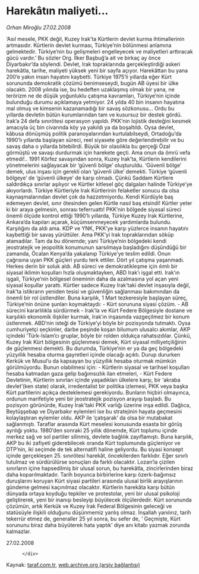# Harekâtın maliyeti...

*Orhan Miroğlu 27.02.2008*

<div class="yazi">‘Asıl mesele, PKK değil, Kuzey Irak’ta Kürtlerin devlet kurma ihtimallerinin artmasıdır. Kürtlerin devlet kurması, Türkiye’nin bölünmesi anlamına gelmektedir. Türkiye’nin bu gelişmeleri engelleyecek ve maliyetleri arttıracak gücü vardır.’ Bu sözler Org. İlker Başbuğ’a ait ve birkaç ay önce Diyarbakır’da söylendi. 
Devlet, Irak topraklarında gerçekleştirdiği askeri harekâtla, tarihe, maliyeti yüksek yeni bir sayfa açıyor. Harekâttan bu yana 200’e yakın insan hayatını kaybetti. 
Türkiye 1975’li yıllarda eğer Kürt sorununda demokratik çözümü benimseseydi, bugün AB üyesi bir ülke olacaktı. 
2008 yılında ise, bu hedeften uzaklaşmış olmak bir yana, ne terörizm ne de düşük yoğunluklu çatışma kavramları, Türkiye’nin içinde bulunduğu durumu açıklamaya yetmiyor. 
24 yılda 40 bin insanın hayatına mal olmuş ve kimsenin kazanamadığı bir savaş sözkonusu... Ordu bu yıllarda devletin bütün kurumlarından tam ve kusursuz bir destek gördü. Irak’a 24 defa sınırötesi operasyon yapıldı. PKK’nin lojistik desteğini kesmek amacıyla üç bin civarında köy ya yakıldı ya da boşaltıldı. Oysa devlet, kâbusa dönüşmüş politik paranoyalarından kurtulabilseydi, Ortadoğu’da 1990’lı yıllarda başlayan süreci, reel siyasete göre değerlendirebilir ve bu savaş daha o yıllarda bitebilirdi. Büyük bir olasılıkla bu gerçeği Özal görmüştü ve savaşı durdurmak için harekete geçti. Ama onun da ömrü vefa etmedi!.. 
1991 Körfez savaşından sonra, Kuzey Irak’ta, Kürtlerin kendilerini yönetmelerini sağlayacak bir ‘güvenli bölge’ oluşturuldu. ‘Güvenli bölge’ demek, ulus inşası için gerekli olan ‘güvenli ülke’ demekti. Türkiye ‘güvenli bölgeye’ de ‘güvenli ülkeye’ de karşı olmadı. Çünkü Saddam Kürtlere saldırdıkça sınırlar aşılıyor ve Kürtler kitlesel göç dalgaları halinde Türkiye’ye akıyorlardı. Türkiye Kürtleriyle Irak Kürtlerinin felaketler sonucu da olsa kaynaşmalarından devlet çok da hazzetmiyordu. Kendi Kürdüyle baş edemeyen devlet, sınır ötesinden gelen Kürtle nasıl baş etsindi! Kürtler yeter ki bir araya gelmesin, sonrası teferruattı!
PKK’nin bölgede siyasal süreci önemli ölçüde kontrol ettiği 1990’lı yıllarda, Türkiye Kuzey Irak Kürtlerine, Ankara’da kapıları açarak, küçümsenmeyecek yardımlarda bulundu. Karşılığını da aldı ama. KDP ve YNK, PKK’ye karşı yüzlerce insanın hayatını kaybettiği bir savaş yürüttüler. Ama PKK’yi Irak topraklarından söküp atamadılar. 
Tam da bu dönemde; yani Türkiye’nin bölgedeki kendi jeostratejik ve jeopolitik konumunun sarsılmaya başladığını düşündüğü bir zamanda, Öcalan Kenya’da yakalanıp Türkiye’ye teslim edildi. Onun çağrısına uyan PKK güçleri yurdu terk ettiler. Dört yıl çatışma yaşanmadı. Herkes derin bir soluk aldı. AB süreci ve demokratikleşme için ılımlı bir siyasal iklimin koşulları hızla oluşmaktayken, ABD Irak’ı işgal etti. 
Irak’ın işgali, Türkiye’nin bölgesel öneminin daha da azalmasına yol açan yeni siyasal koşullar yarattı. 
Kürtler sadece Kuzey Irak’taki devlet inşasıyla değil, Irak’ta istikrarın yeniden tesisi ve güvenliğin sağlanması bakımından da önemli bir rol üstlendiler. 
Buna karşılık, 1 Mart tezkeresiyle başlayan süreç, Türkiye’nin önüne şunları koymaktaydı:
- Kürt sorununa siyasi çözüm. 
- AB sürecini kararlılıkla sürdürmek 
- Irak’la ve Kürt Federe Bölgesiyle dostane ve karşılıklı ekonomik ilişkiler kurmak, Irak’ın inşasında vazgeçilmez bir konum üstlenmek. 
ABD’nin isteği de Türkiye’yi böyle bir pozisyonda tutmaktı. Oysa cumhuriyetçi seçkinler, darbe peşinde koşan bilumum ulusalcı akımlar, AKP içindeki ‘Türk-İslam’cı gruplar, böyle bir rolden oldukça rahatsızdılar. 
Çünkü, Kuzey Irak Kürt bölgesinin güçlenmesi demek, Kürt siyasal milliyetçiliğinin de güçlenmesi demekti. Bu durumda, Türkiye’nin er ya da geç bölgedeki yüzyıllık hesaba oturma gayretleri içinde olacağı açıktı. 
Durup dururken Kerkük ve Musul’u da kapsayan bu yüzyıllık hesaba oturmak mümkün görülmüyordu. Bunun olabilmesi için:
- Kürtlerin siyasal ve tarihsel koşulları hesaba katmadan gaza gelip bağımsızlık ilan etmeleri, 
- Kürt Federe Devletinin, Kürtlerin sınırları içinde yaşadıkları ülkelere karşı, bir ‘akraba devlet’(ken state) olarak, irredentalist bir politika izlemesi, PKK veya başka Kürt partilerini açıkça desteklemesi gerekiyordu. 
Bunların hiçbiri olmayınca, ordunun marifetiyle yeni bir jeostratejik pozisyon arayışı başladı. Bu pozisyon görünürde, Kuzey Irak’taki PKK varlığı üzerine inşa edildi. Dağlıca, Beytüşşebap ve Diyarbakır eylemleri ise bu stratejinin hayata geçmesini kolaylaştıran eylemler oldu. 
AKP ile ‘çatışarak’ da olsa bir mutabakat sağlanmıştı. Taraflar arasında Kürt meselesi konusunda esasta bir görüş ayrılığı yoktu. 1980’den sonraki 25 yıllık dönemde, Kürt toplumu içinde merkez sağ ve sol partiler silinmiş, devlete bağlılık zayıflamıştı. Buna karşılık, AKP bu iki zafiyeti giderebilecek oranda Kürt toplumunda güçleniyor ve DTP’nin, iki seçimde de tek alternatifi haline geliyordu. 
Bu siyasi konsept içinde gerçekleşen 25. sınırötesi harekât, öncekilerden farklıdır. Eğer sınırlı tutulmaz ve sürdürülürse sonuçları da farklı olacaktır.
Lozan’la çizilen sınırların içine hapsedilmiş bir ulusal sorun, bu harekâtla, zincirlerinden biraz daha koparılmaktadır. 
Tarih boyunca birbirlerine karşı özerk-bağımsız duruşlarını koruyan Kürt siyasi partileri arasında ulusal birlik arayışlarının gündeme gelmesi kaçınılmaz olacaktır.
Kürtlerin harekâta karşı bütün dünyada ortaya koyduğu tepkiler ve protestolar, yeni bir ulusal psikoloji geliştirerek, yeni bir inanışı besleyip büyütecek ölçülerdedir. 
Kürt sorununda çözümün, artık Kerkük ve Kuzey Irak Federal Bölgesinin geleceği ve statüsüyle ilişkili olduğunu düşünmemiz yanlış olmaz. 
İnşallah yanılırız, tarih tekerrür etmez de, generaller 25 yıl sonra, bu sefer de, ‘ Geçmişte, Kürt sorununu biraz daha büyüterek hata yaptık’ diye anı kitabı yazmak zorunda kalmazlar.

27.02.2008
                                    
          
          
          
          </div>

Kaynak: [taraf.com.tr](http://www.taraf.com.tr/orhan-miroglu/makale-harekatin-maliyeti.htm), [web.archive.org (arşiv bağlantısı)](http://web.archive.org/web/20130721022351/http://www.taraf.com.tr/orhan-miroglu/makale-harekatin-maliyeti.htm)
